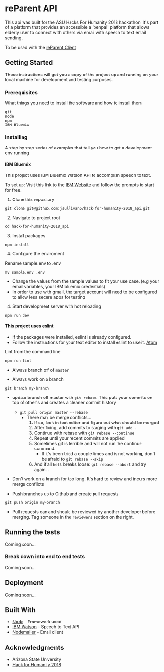 # reParent API

This api was built for the ASU Hacks For Humanity 2018 hackathon.  It's part of a platform that provides an accessible a 'penpal' platform that allows elderly user to connect with others via email with speech to text email sending.

To be used with the [reParent Client](https://github.com/jsullivan5/hack-for-humanity-2018_client)

## Getting Started

These instructions will get you a copy of the project up and running on your local machine for development and testing purposes.

### Prerequisites

What things you need to install the software and how to install them

```
git
node
npm
IBM Bluemix
```

### Installing

A step by step series of examples that tell you how to get a development env running

#### IBM Bluemix
This project uses IBM Bluemix Watson API to accomplish speech to text.

To set up:  Visit this link to the [IBM Website](https://www.ibm.com/watson/services/speech-to-text/) and follow the prompts to start for free.

1. Clone this repository

```
git clone git@github.com:jsullivan5/hack-for-humanity-2018_api.git
```

2. Navigate to project root

```
cd hack-for-humanity-2018_api
```

3. Install packages

```
npm install
```

4. Configure the enviroment

Rename sample.env to .env
```
mv sample.env .env
```

- Change the values from the sample values to fit your use case. (e.g your email variables, your IBM bluemix credentials)
- In order to use with gmail, the target account will need to be configured to [allow less secure apps for testing](https://myaccount.google.com/lesssecureapps)

4. Start development server with hot reloading

```
npm run dev
```

#### This project uses eslint
- If the packages were installed, eslint is already configured.
- Follow the instructions for your text editor to install eslint to use it. [Atom](https://atom.io/packages/linter-eslint)

Lint from the command line

```
npm run lint
```


- Always branch off of `master`

- Always work on a branch

```
git branch my-branch
```

- update branch off master with `git rebase`.  This puts your commits on top of other's and creates a cleaner commit history
    
    * `git pull origin master --rebase`
        - There may be merge conflicts...
          1. If so, look in text editor and figure out what should be merged
          2. After fixing, add commits to staging with `git add .`
          3. Continue with rebase with `git rebase --continue`
          4. Repeat until your recent commits are applied
          5. Sometimes git is terrible and will not run the continue command.
              - If it's been tried a couple times and is not working, don't be afraid to `git rebase --skip`
          6. And if all `hell` breaks loose:  `git rebase --abort` and try again...


- Don't work on a branch for too long.  It's hard to review and incurs more merge conflicts

- Push branches up to Github and create pull requests

```
git push origin my-branch
```

- Pull requests can and should be reviewed by another developer before merging.  Tag someone in the `reviewers` section on the right.

## Running the tests

Coming soon...

### Break down into end to end tests

Coming soon...

## Deployment

Coming soon...

## Built With

* [Node](https://nodejs.org/en/) - Framework used
* [IBM Watson](https://github.com/watson-developer-cloud/speech-to-text-nodejs) - Speech to Text API
* [Nodemailer](https://nodemailer.com/about/) - Email client

## Acknowledgments

* Arizona State University
* [Hack for Humanity 2018](http://www.hacksforhumanity.io/)

